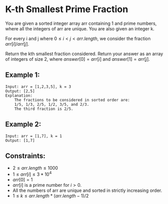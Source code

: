 # K-th Smallest Prime Fraction

You are given a sorted integer array arr containing 1 and prime numbers,  
where all the integers of arr are unique. You are also given an integer k.

For every i and j where $0 \le i < j < arr.length$, we consider the fraction  
$arr[i] / arr[j]$.

Return the kth smallest fraction considered. Return your answer as an array  
of integers of size 2, where $answer[0] = arr[i]$ and $answer[1] = arr[j]$.

 

## Example 1:

    Input: arr = [1,2,3,5], k = 3
    Output: [2,5]
    Explanation: 
        The fractions to be considered in sorted order are:
        1/5, 1/3, 2/5, 1/2, 3/5, and 2/3.
        The third fraction is 2/5.

## Example 2:

    Input: arr = [1,7], k = 1
    Output: [1,7]
    
    
    
## Constraints:

* $2 \le arr.length \le 1000$
* $1 \le arr[i] \le 3 * 10^4$
* $arr[0] = 1$
* $arr[i]$ is a prime number for $i > 0$.
* All the numbers of arr are unique and sorted in strictly increasing order.
* $1 \le k \le arr.length * (arr.length - 1) / 2$
